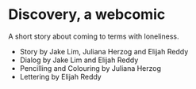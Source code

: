 # Discovery, a webcomic

A short story about coming to terms with loneliness.

- Story by Jake Lim, Juliana Herzog and Elijah Reddy
- Dialog by Jake Lim and Elijah Reddy
- Pencilling and Colouring by Juliana Herzog
- Lettering by Elijah Reddy